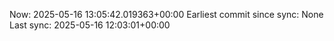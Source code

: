 Now: 2025-05-16 13:05:42.019363+00:00 Earliest commit since sync: None Last sync: 2025-05-16 12:03:01+00:00
